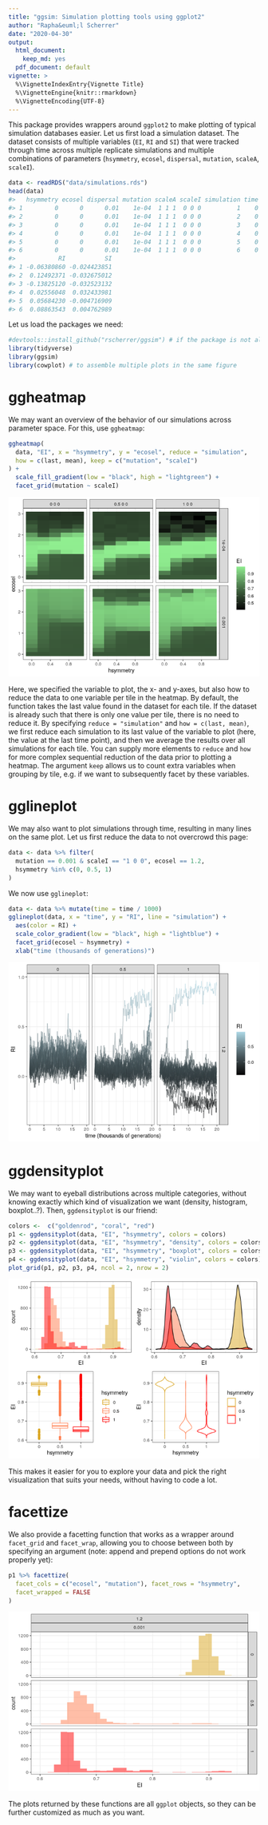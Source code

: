 ```yaml
---
title: "ggsim: Simulation plotting tools using ggplot2"
author: "Rapha&euml;l Scherrer"
date: "2020-04-30"
output:
  html_document:
    keep_md: yes
  pdf_document: default
vignette: >
  %\VignetteIndexEntry{Vignette Title}
  %\VignetteEngine{knitr::rmarkdown}
  %\VignetteEncoding{UTF-8}
---
```




This package provides wrappers around `ggplot2` to make plotting of typical simulation databases easier. Let us first load a simulation dataset. The dataset consists of multiple variables (`EI`, `RI` and `SI`) that were tracked through time across multiple replicate simulations and multiple combinations of parameters (`hsymmetry`, `ecosel`, `dispersal`, `mutation`, `scaleA`, `scaleI`). 


```r
data <- readRDS("data/simulations.rds")
head(data)
#>   hsymmetry ecosel dispersal mutation scaleA scaleI simulation time        EI
#> 1         0      0      0.01    1e-04  1 1 1  0 0 0          1    0 0.6404106
#> 2         0      0      0.01    1e-04  1 1 1  0 0 0          2    0 0.6204491
#> 3         0      0      0.01    1e-04  1 1 1  0 0 0          3    0 0.6490856
#> 4         0      0      0.01    1e-04  1 1 1  0 0 0          4    0 0.6324447
#> 5         0      0      0.01    1e-04  1 1 1  0 0 0          5    0 0.6501745
#> 6         0      0      0.01    1e-04  1 1 1  0 0 0          6    0 0.6145278
#>            RI           SI
#> 1 -0.06380860 -0.024423851
#> 2  0.12492371 -0.032675012
#> 3 -0.13825120 -0.032523132
#> 4  0.02556048  0.032433981
#> 5  0.05684230 -0.004716909
#> 6  0.08863543  0.004762989
```

Let us load the packages we need:


```r
#devtools::install_github("rscherrer/ggsim") # if the package is not already installed
library(tidyverse)
library(ggsim)
library(cowplot) # to assemble multiple plots in the same figure
```

# ggheatmap

We may want an overview of the behavior of our simulations across parameter space. For this, use `ggheatmap`:


```r
ggheatmap(
  data, "EI", x = "hsymmetry", y = "ecosel", reduce = "simulation", 
  how = c(last, mean), keep = c("mutation", "scaleI")
) + 
  scale_fill_gradient(low = "black", high = "lightgreen") +
  facet_grid(mutation ~ scaleI)
```

![](vignette_files/figure-html/unnamed-chunk-3-1.png)<!-- -->

Here, we specified the variable to plot, the x- and y-axes, but also how to reduce the data to one variable per tile in the heatmap. By default, the function takes the last value found in the dataset for each tile. If the dataset is already such that there is only one value per tile, there is no need to reduce it. By specifying `reduce = "simulation"` and `how = c(last, mean)`, we first reduce each simulation to its last value of the variable to plot (here, the value at the last time point), and then we average the results over all simulations for each tile. You can supply more elements to `reduce` and `how` for more complex sequential reduction of the data prior to plotting a heatmap. The argument `keep` allows us to count extra variables when grouping by tile, e.g. if we want to subsequently facet by these variables.

# gglineplot

We may also want to plot simulations through time, resulting in many lines on the same plot. Let us first reduce the data to not overcrowd this page:


```r
data <- data %>% filter(
  mutation == 0.001 & scaleI == "1 0 0", ecosel == 1.2, 
  hsymmetry %in% c(0, 0.5, 1)
)
```

We now use `gglineplot`:


```r
data <- data %>% mutate(time = time / 1000)
gglineplot(data, x = "time", y = "RI", line = "simulation") + 
  aes(color = RI) +
  scale_color_gradient(low = "black", high = "lightblue") +
  facet_grid(ecosel ~ hsymmetry) +
  xlab("time (thousands of generations)")
```

![](vignette_files/figure-html/unnamed-chunk-5-1.png)<!-- -->

# ggdensityplot

We may want to eyeball distributions across multiple categories, without knowing exactly which kind of visualization we want (density, histogram, boxplot..?). Then, `ggdensityplot` is our friend:


```r
colors <-  c("goldenrod", "coral", "red")
p1 <- ggdensityplot(data, "EI", "hsymmetry", colors = colors)
p2 <- ggdensityplot(data, "EI", "hsymmetry", "density", colors = colors)
p3 <- ggdensityplot(data, "EI", "hsymmetry", "boxplot", colors = colors)
p4 <- ggdensityplot(data, "EI", "hsymmetry", "violin", colors = colors)
plot_grid(p1, p2, p3, p4, ncol = 2, nrow = 2)
```

![](vignette_files/figure-html/unnamed-chunk-6-1.png)<!-- -->

This makes it easier for you to explore your data and pick the right visualization that suits your needs, without having to code a lot.

# facettize

We also provide a facetting function that works as a wrapper around `facet_grid` and `facet_wrap`, allowing you to choose between both by specifying an argument (note: append and prepend options do not work properly yet):


```r
p1 %>% facettize(
  facet_cols = c("ecosel", "mutation"), facet_rows = "hsymmetry", 
  facet_wrapped = FALSE
)
```

![](vignette_files/figure-html/unnamed-chunk-7-1.png)<!-- -->

The plots returned by these functions are all `ggplot` objects, so they can be further customized as much as you want.
